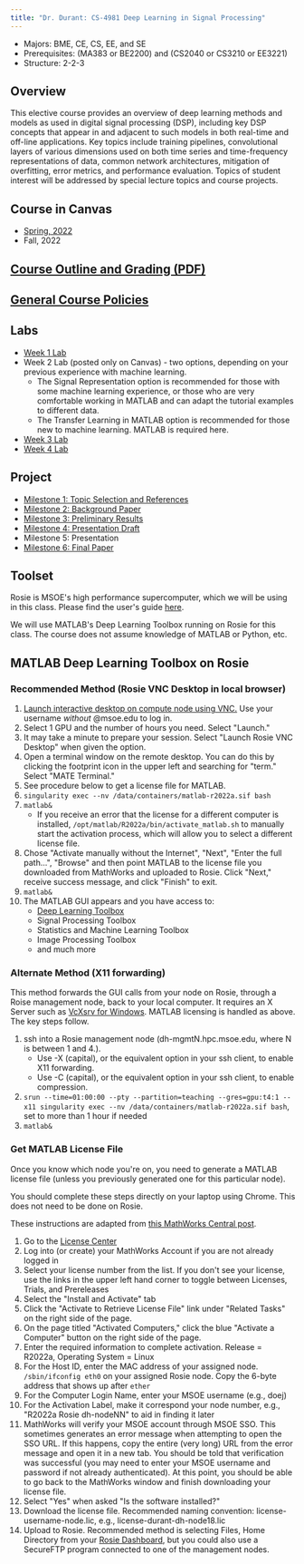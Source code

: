 ```yaml
---
title: "Dr. Durant: CS-4981 Deep Learning in Signal Processing"
---
```


* Majors: BME, CE, CS, EE, and SE
* Prerequisites: (MA383 or BE2200) and (CS2040 or CS3210 or EE3221)
* Structure: 2-2-3

## Overview

This elective course provides an overview of deep learning methods and models as used in digital signal processing (DSP), including key DSP concepts that appear in and adjacent to such models in both real-time and off-line applications. Key topics include training pipelines, convolutional layers of various dimensions used on both time series and time-frequency representations of data, common network architectures, mitigation of overfitting, error metrics, and performance evaluation. Topics of student interest will be addressed by special lecture topics and course projects.

## Course in Canvas
* [Spring, 2022](https://msoe.instructure.com/courses/10080)
* Fall, 2022

## [Course Outline and Grading (PDF)](outline.pdf)

## [General Course Policies](../policies.html)

## Labs

* [Week 1 Lab](week1lab.html)
* Week 2 Lab (posted only on Canvas) - two options, depending on your previous experience with machine learning.
  * The Signal Representation option is recommended for those with some machine learning experience, or those who are very comfortable working in MATLAB and can adapt the tutorial examples to different data.
  * The Transfer Learning in MATLAB option is recommended for those new to machine learning.  MATLAB is required here.
* [Week 3 Lab](week3lab.html)
* [Week 4 Lab](week4lab.html)

## Project

* [Milestone 1: Topic Selection and References](project-1-topicSelection.html)
* [Milestone 2: Background Paper](project-2-backgroundPaper.html)
* [Milestone 3: Preliminary Results](project-3-preliminaryResults.html)
* [Milestone 4: Presentation Draft](project-4-presentationDraft.html)
* Milestone 5: Presentation
* [Milestone 6: Final Paper](project-6-finalResults.html)

## Toolset

Rosie is MSOE's high performance supercomputer, which we will be using in this class. Please find the user's guide [here](https://msoe.dev/).

We will use MATLAB's Deep Learning Toolbox running on Rosie for this class. The course does not assume knowledge of MATLAB or Python, etc.

## MATLAB Deep Learning Toolbox on Rosie

### Recommended Method (Rosie VNC Desktop in local browser)

1. [Launch interactive desktop on compute node using VNC.](https://dh-ood.hpc.msoe.edu/pun/sys/dashboard/batch_connect/sys/rosie_vnc_desktop/session_contexts/new) Use your username *without* @msoe.edu to log in.
1. Select 1 GPU and the number of hours you need. Select "Launch."
1. It may take a minute to prepare your session. Select "Launch Rosie VNC Desktop" when given the option.
1. Open a terminal window on the remote desktop. You can do this by clicking the footprint icon in the upper left and searching for "term." Select "MATE Terminal."
1. See procedure below to get a license file for MATLAB.
1. `singularity exec --nv /data/containers/matlab-r2022a.sif bash`
1. `matlab&`
   * If you receive an error that the license for a different computer is installed, `/opt/matlab/R2022a/bin/activate_matlab.sh` to manually start the activation process, which will allow you to select a different license file.
1. Chose "Activate manually without the Internet", "Next", "Enter the full path...", "Browse" and then point MATLAB to the license file you downloaded from MathWorks and uploaded to Rosie. Click "Next," receive success message, and click "Finish" to exit.
1. `matlab&`
1. The MATLAB GUI appears and you have access to:
   * [Deep Learning Toolbox](https://www.mathworks.com/help/deeplearning/getting-started-with-deep-learning-toolbox.html)
   * Signal Processing Toolbox
   * Statistics and Machine Learning Toolbox
   * Image Processing Toolbox
   * and much more

### Alternate Method (X11 forwarding)

This method forwards the GUI calls from your node on Rosie, through a Roise management node, back to your local computer. It requires an X Server such as [VcXsrv for Windows](https://sourceforge.net/projects/vcxsrv/). MATLAB licensing is handled as above. The key steps follow.

1. ssh into a Rosie management node (dh-mgmtN.hpc.msoe.edu, where N is between 1 and 4.).
   * Use -X (capital), or the equivalent option in your ssh client, to enable X11 forwarding.
   * Use -C (capital), or the equivalent option in your ssh client, to enable compression.
1. `srun --time=01:00:00 --pty --partition=teaching --gres=gpu:t4:1 --x11 singularity exec --nv /data/containers/matlab-r2022a.sif bash`, set to more than 1 hour if needed
1. `matlab&`

### Get MATLAB License File

Once you know which node you're on, you need to generate a MATLAB license file (unless you previously generated one for this particular node).

You should complete these steps directly on your laptop using Chrome. This does not need to be done on Rosie.

These instructions are adapted from [this MathWorks Central post](https://www.mathworks.com/matlabcentral/answers/235126-how-do-i-generate-a-matlab-license-file#answer_190013).

1. Go to the [License Center](https://www.mathworks.com/licensecenter/licenses)
1. Log into (or create) your MathWorks Account if you are not already logged in
1. Select your license number from the list. If you don't see your license, use the links in the upper left hand corner to toggle between Licenses, Trials, and Prereleases
1. Select the "Install and Activate" tab
1. Click the "Activate to Retrieve License File" link under "Related Tasks" on the right side of the page.
1. On the page titled "Activated Computers," click the blue "Activate a Computer" button on the right side of the page.
1. Enter the required information to complete activation. Release = R2022a, Operating System = Linux
1. For the Host ID, enter the MAC address of your assigned node. `/sbin/ifconfig eth0` on your assigned Rosie node. Copy the 6-byte address that shows up after `ether`
1. For the Computer Login Name, enter your MSOE username (e.g., doej)
1. For the Activation Label, make it correspond your node number, e.g., "R2022a Rosie dh-nodeNN" to aid in finding it later
1. MathWorks will verify your MSOE account through MSOE SSO. This sometimes generates an error message when attempting to open the SSO URL. If this happens, copy the entire (very long) URL from the error message and open it in a new tab. You should be told that verification was successful (you may need to enter your MSOE username and password if not already authenticated). At this point, you should be able to go back to the MathWorks window and finish downloading your license file.
1. Select "Yes" when asked "Is the software installed?"
1. Download the license file. Recommended naming convention: license-username-node.lic, e.g., license-durant-dh-node18.lic
1. Upload to Rosie. Recommended method is selecting Files, Home Directory from your [Rosie Dashboard](https://dh-ood.hpc.msoe.edu/pun/sys/dashboard), but you could also use a SecureFTP program connected to one of the management nodes.
